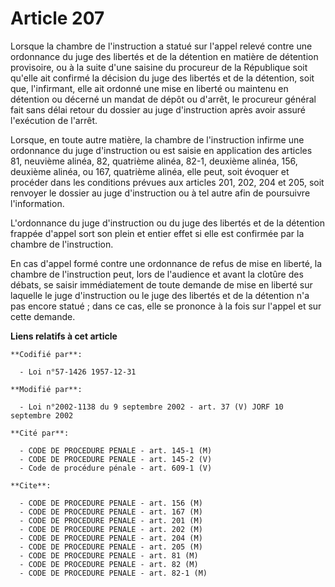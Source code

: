 # Article 207

Lorsque la chambre de l'instruction a statué sur l'appel relevé contre une ordonnance du juge des libertés et de la détention
en matière de détention provisoire, ou à la suite d'une saisine du procureur de la République soit qu'elle ait confirmé la
décision du juge des libertés et de la détention, soit que, l'infirmant, elle ait ordonné une mise en liberté ou maintenu en
détention ou décerné un mandat de dépôt ou d'arrêt, le procureur général fait sans délai retour du dossier au juge
d'instruction après avoir assuré l'exécution de l'arrêt.

Lorsque, en toute autre matière, la chambre de l'instruction infirme une ordonnance du juge d'instruction ou est saisie en
application des articles 81, neuvième alinéa, 82, quatrième alinéa, 82-1, deuxième alinéa, 156, deuxième alinéa, ou 167,
quatrième alinéa, elle peut, soit évoquer et procéder dans les conditions prévues aux articles 201, 202, 204 et 205, soit
renvoyer le dossier au juge d'instruction ou à tel autre afin de poursuivre l'information.

L'ordonnance du juge d'instruction ou du juge des libertés et de la détention frappée d'appel sort son plein et entier effet
si elle est confirmée par la chambre de l'instruction.

En cas d'appel formé contre une ordonnance de refus de mise en liberté, la chambre de l'instruction peut, lors de l'audience
et avant la clotûre des débats, se saisir immédiatement de toute demande de mise en liberté sur laquelle le juge
d'instruction ou le juge des libertés et de la détention n'a pas encore statué ; dans ce cas, elle se prononce à la fois sur
l'appel et sur cette demande.

**Liens relatifs à cet article**

	**Codifié par**:

	  - Loi n°57-1426 1957-12-31

	**Modifié par**:

	  - Loi n°2002-1138 du 9 septembre 2002 - art. 37 (V) JORF 10 septembre 2002

	**Cité par**:

	  - CODE DE PROCEDURE PENALE - art. 145-1 (M)
	  - CODE DE PROCEDURE PENALE - art. 145-2 (V)
	  - Code de procédure pénale - art. 609-1 (V)

	**Cite**:

	  - CODE DE PROCEDURE PENALE - art. 156 (M)
	  - CODE DE PROCEDURE PENALE - art. 167 (M)
	  - CODE DE PROCEDURE PENALE - art. 201 (M)
	  - CODE DE PROCEDURE PENALE - art. 202 (M)
	  - CODE DE PROCEDURE PENALE - art. 204 (M)
	  - CODE DE PROCEDURE PENALE - art. 205 (M)
	  - CODE DE PROCEDURE PENALE - art. 81 (M)
	  - CODE DE PROCEDURE PENALE - art. 82 (M)
	  - CODE DE PROCEDURE PENALE - art. 82-1 (M)
